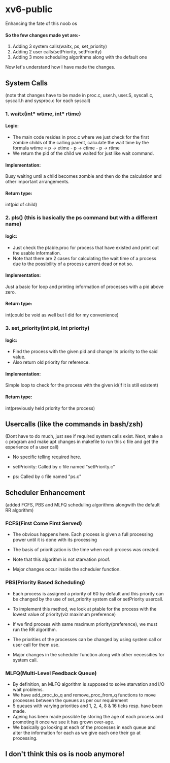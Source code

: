 # xv6-public
Enhancing the fate of this noob os

#### So the few changes made yet are:-
1. Adding 3 system calls(waitx, ps, set_priority)
2. Adding 2 user calls(setPriority, setPriority)
3. Adding 3 more scheduling algorithms along with the default one

Now let's understand how I have made the changes.

## System Calls
(note that changes have to be made in proc.c, user.h, user.S, syscall.c, syscall.h and sysproc.c for each syscall)
### 1. waitx(int* wtime, int* rtime)
#### Logic:
- The main code resides in proc.c where we just check for the first zombie childs
of the calling parent, calculate the wait time by the formula 
       wtime = p -> etime - p -> ctime - p -> rtime
- We return the pid of the child we waited for just like wait command.
#### Implementation:
Busy waiting until a child becomes zombie and then do the calculation
and other important arrangements.
#### Return type:
int(pid of child)
    
### 2. pls() (this is basically the ps command but with a different name)
#### logic:
- Just check the ptable.proc for process that have existed and print out the usable information.
- Note that there are 2 cases for calculating the wait time of a process due to the possibility of a
process current dead or not so.
#### Implementation:
Just a basic for loop and printing information of processes with a pid above zero.
#### Return type:
int(could be void as well but I did for my convenience)
    
### 3. set_priority(int pid, int priority)
#### logic:
- Find the process with the given pid and change its priority to the said value.
- Also return old priority for reference.
#### Implementation:
Simple loop to check for the process with the given id(if it is still existent)
#### Return type:
int(previously held priority for the process)

    
## Usercalls (like the commands in bash/zsh)
(Dont have to do much, just see if required system calls exist. Next, make a c program and
make apt changes in makefile to run this c file and get the experience of a user call)

- No specific telling required here.

- setPrioirity: Called by c file named "setPriority.c"

- ps: Called by c file named "ps.c"

## Scheduler Enhancement
(added FCFS, PBS and MLFQ scheduling algorithms alongwith the default RR algorithm)
### FCFS(First Come First Served)
- The obvious happens here. Each process is given a full processing power until it is done with its processing
- The basis of prioritization is the time when each process was created.
- Note that this algorithm is not starvation proof.

- Major changes occur inside the scheduler function.

### PBS(Priority Based Scheduling)
- Each process is assigned a priority of 60 by default and this priority can be changed by the use of set_priority system call or setPriority usercall.
- To implement this method, we look at ptable for the process with the lowest value of priority(viz maximum preference)
- If we find process with same maximum priority(preference), we must run the RR algorithm.
- The priorities of the processes can be changed by using system call or user call for them use.

- Major changes in the scheduler function along with other necessities for system call.

### MLFQ(Multi-Level Feedback Queue)
- By definition, an MLFQ algorithm is supposed to solve starvation and I/O wait problems.
- We have add_proc_to_q and remove_proc_from_q functions to move processes between the queues as per our requirement
- 5 queues with varying priorities and 1, 2, 4, 8 & 16 ticks resp. have been made.
- Ageing has been made possible by storing the age of each process and promoting it once we see it has grown over-age.
- We basically go looking at each of the processes in each queue and alter the information for each as we give each one their go at processing.

## I don't think this os is noob anymore!


    
